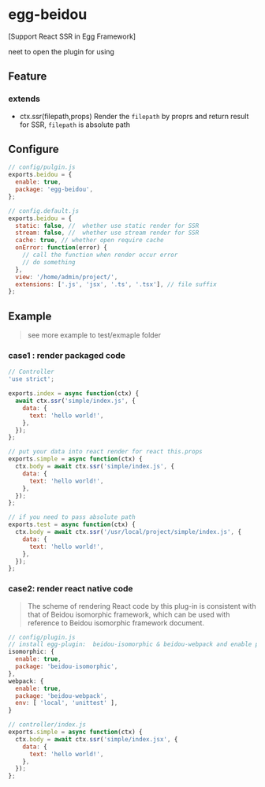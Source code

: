 # egg-beidou

[Support React SSR in Egg Framework]

neet to open the plugin for using

## Feature

### extends

- ctx.ssr(filepath,props) Render the `filepath` by proprs and return result for SSR, `filepath` is absolute path

## Configure

```js
// config/pulgin.js
exports.beidou = {
  enable: true,
  package: 'egg-beidou',
};

// config.default.js
exports.beidou = {
  static: false, //  whether use static render for SSR
  stream: false, //  whether use stream render for SSR
  cache: true, // whether open require cache
  onError: function(error) {
    // call the function when render occur error
    // do something
  },
  view: '/home/admin/project/',
  extensions: ['.js', 'jsx', '.ts', '.tsx'], // file suffix
};
```

## Example

> see more example to test/exmaple folder

### case1 : render packaged code

```js
// Controller
'use strict';

exports.index = async function(ctx) {
  await ctx.ssr('simple/index.js', {
    data: {
      text: 'hello world!',
    },
  });
};

// put your data into react render for react this.props
exports.simple = async function(ctx) {
  ctx.body = await ctx.ssr('simple/index.js', {
    data: {
      text: 'hello world!',
    },
  });
};

// if you need to pass absolute path
exports.test = async function(ctx) {
  ctx.body = await ctx.ssr('/usr/local/project/simple/index.js', {
    data: {
      text: 'hello world!',
    },
  });
};
```

### case2: render react native code

> The scheme of rendering React code by this plug-in is consistent with that of Beidou isomorphic framework, which can be used with reference to Beidou isomorphic framework document.

```js
// config/plugin.js
// install egg-plugin:  beidou-isomorphic & beidou-webpack and enable plugin
isomorphic: {
  enable: true,
  package: 'beidou-isomorphic',
},
webpack: {
  enable: true,
  package: 'beidou-webpack',
  env: [ 'local', 'unittest' ],
}

// controller/index.js
exports.simple = async function(ctx) {
  ctx.body = await ctx.ssr('simple/index.jsx', {
    data: {
      text: 'hello world!',
    },
  });
};
```
